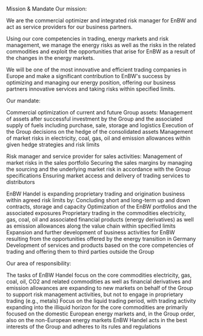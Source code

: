 Mission & Mandate
Our mission:


We are the commercial optimizer and integrated risk manager for EnBW and act as service providers for our business partners.

Using our core competencies in trading, energy markets and risk management, we manage the energy risks as well as the risks in the related commodities and exploit the opportunities that arise for EnBW as a result of the changes in the energy markets.

We will be one of the most innovative and efficient trading companies in Europe and make a significant contribution to EnBW's success by optimizing and managing our energy position, offering our business partners innovative services and taking risks within specified limits.

 
Our mandate:

Commercial optimization of current and future Group assets:
Management of assets after successful investment by the Group and the associated supply of fuels including purchase, sale, storage and logistics
Execution of the Group decisions on the hedge of the consolidated assets
Management of market risks in electricity, coal, gas, oil and emission allowances within given hedge strategies and risk limits
 

 Risk manager and service provider for sales activities:
Management of market risks in the sales portfolio
Securing the sales margins by managing the sourcing and the underlying market risk in accordance with the Group specifications
Ensuring market access and delivery of trading services to distributors
 

EnBW Handel is expanding proprietary trading and origination business within agreed risk limits by:
Concluding short and long-term up and down contracts, storage and capacity
Optimization of the EnBW portfolios and the associated exposures
Proprietary trading in the commodities electricity, gas, coal, oil and associated financial products (energy derivatives) as well as emission allowances along the value chain within specified limits
Expansion and further development of business activities for EnBW resulting from the opportunities offered by the energy transition in Germany
Development of services and products based on the core competencies of trading and offering them to third parties outside the Group

Our area of responsibility:

The tasks of EnBW Handel
focus on the core commodities electricity, gas, coal, oil, CO2 and related commodities as well as financial derivatives and emission allowances
are expanding to new markets on behalf of the Group to support risk management activities, but not to engage in proprietary trading (e.g., metals)
Focus on the liquid trading period, with trading activity expanding into the illiquid horizon for the core commodities
are primarily focused on the domestic European energy markets and, in the Group order, also on the non-European energy markets
EnBW Handel acts in the best interests of the Group and adheres to its rules and regulations
